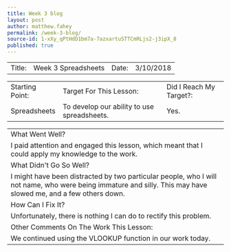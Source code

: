 ```yaml
---
title: Week 3 blog
layout: post
author: matthew.fahey
permalink: /week-3-blog/
source-id: 1-xXy_qPtHdD1bm7a-7azxartuSTTCmRLjs2-j3ipX_8
published: true
---
```

<table>
  <tr>
    <td>Title:</td>
    <td>Week 3 Spreadsheets</td>
    <td>Date:</td>
    <td>3/10/2018</td>
  </tr>
</table>


<table>
  <tr>
    <td>Starting Point:</td>
    <td>Target For This Lesson:</td>
    <td>Did I Reach My Target?:</td>
  </tr>
  <tr>
    <td>Spreadsheets</td>
    <td>To develop our ability to use spreadsheets.</td>
    <td>Yes.</td>
  </tr>
</table>


<table>
  <tr>
    <td>What Went Well?</td>
  </tr>
  <tr>
    <td>I paid attention and engaged this lesson, which meant that I could apply my knowledge to the work.</td>
  </tr>
  <tr>
    <td>What Didn't Go So Well?</td>
  </tr>
  <tr>
    <td>I might have been distracted by two particular people, who I will not name, who were being immature and silly. This may have slowed me, and a few others down.</td>
  </tr>
  <tr>
    <td>How Can I Fix It?</td>
  </tr>
  <tr>
    <td>Unfortunately, there is nothing I can do to rectify this problem.</td>
  </tr>
  <tr>
    <td>Other Comments On The Work This Lesson:</td>
  </tr>
  <tr>
    <td>We continued using the VLOOKUP function in our work today.</td>
  </tr>
</table>


